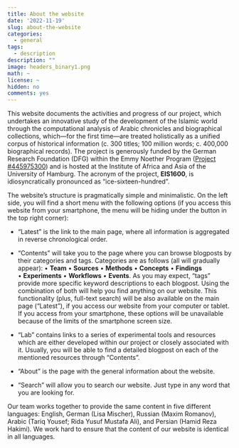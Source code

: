 ```yaml
---
title: About the website
date: '2022-11-19'
slug: about-the-website
categories:
  - general
tags:
  - description
description: ""
image: headers_binary1.png
math: ~
license: ~
hidden: no
comments: yes
---
```


This website documents the activities and progress of our project, which undertakes an innovative study of the development of the Islamic world through the computational analysis of Arabic chronicles and biographical collections, which—for the first time—are treated holistically as a unified corpus of historical information (c. 300 titles; 100 million words; c. 400,000 biographical records). The project is generously funded by the German Research Foundation (DFG) within the Emmy Noether Program ([Project #445975300](https://gepris.dfg.de/gepris/projekt/445975300?language=en)) and is hosted at the Institute of Africa and Asia of the University of Hamburg. The acronym of the project, **EIS1600**, is  idiosyncratically pronounced as “ice-sixteen-hundred”.

The website’s structure is pragmatically simple and minimalistic. On the left side, you will find a short menu with the following options (if you access this website from your smartphone, the menu will be hiding under the button in the top right corner):

- “Latest” is the link to the main page, where all information is aggregated in reverse chronological order.

-  “Contents” will take you to the page where you can browse blogposts by their categories and tags. Categories are as follows (all will gradually appear): • **Team** • **Sources** • **Methods** • **Concepts** • **Findings** • **Experiments** • **Workflows** • **Events**. As you may expect, “tags” provide more specific keyword  descriptions to each blogpost. Using the combination of both will help you find anything on our website. This functionality (plus, full-text search) will be also available on the main page (“Latest”), if you access our website from your computer or tablet. If you access from your smartphone, these options will be unavailable because of the limits of the smartphone screen size.

- “Lab” contains links to a series of experimental tools and resources which are either developed within our project or closely associated with it. Usually, you will be able to find a detailed blogpost on each of the mentioned resources through “Contents”.

- “About” is the page with the general information about the website.

- “Search” will allow you to search our website. Just type in any word that you are looking for.

Our team works together to provide the same content in five different languages: English, German (Lisa Mischer), Russian (Maxim Romanov), Arabic (Tariq Yousef; Rida Yusuf Mustafa Ali), and Persian (Hamid Reza Hakimi). We work hard to ensure that the content of our website is identical in all languages.


